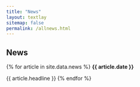 ```yaml
---
title: "News"
layout: textlay
sitemap: false
permalink: /allnews.html
---
```


## News

<div class="jumbotron custom-news-font">
{% for article in site.data.news %}
<b>{{ article.date }}</b>

{{ article.headline }}
{% endfor %}
</div>

